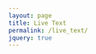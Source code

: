 ```yaml
---
layout: page
title: Live Text
permalink: /live_text/
jquery: true
---
```

<script src="https://ajax.googleapis.com/ajax/libs/jquery/3.1.1/jquery.min.js"></script>

<div id="content-stream"></div>

<script type="text/javascript">
'use strict';
document.session_status = null;
function initSession(){
  $.get( "https://api.github.com/users/kmichaelfox/gists", (data) => {
    for (let i in data){ 
      let gist = data[i];
      if (gist.files && gist.files["test_session"]) {
        document.session_status = gist.id;
        console.log(String.format('found the session! located at id:{0}', document.session_status));
      }
    }
  });
  
  if (document.session_status == null) {
    document.getElementById("content-stream-textarea").value = String.format(
      "There is no known session for this path: \"{0}\"", document.live_text_session_name
    );
  };
};
function getSessionStatus() {
  $.get( "https://api.github.com/repos/kmichaelfox/kmichaelfox.github.io/commits", (data) => {console.log(data)});
};

$(document).ready(function textAreaLoad() {
  var textbox = document.createElement("textarea");
  textbox.id = "content-stream-textarea";
  textbox.value = "";
  document.live_text_session_name = window.location.search.slice(1).replace(new RegExp('%20', 'g'), '_');
  textbox.value += document.live_text_session_name;
  document.getElementById("content-stream").appendChild(textbox);
  initSession();
  //setInterval(function(){
  //    getSessionStatus(); // this will run after every 5 seconds
  //}, 5000);
});
</script>
